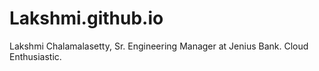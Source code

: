 # Lakshmi.github.io
Lakshmi Chalamalasetty, Sr. Engineering Manager at Jenius Bank.
Cloud Enthusiastic.

